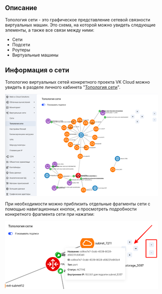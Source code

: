 ## Описание

Топология сети - это графическое представление сетевой связности виртуальных машин. Это схема, на которой можно увидеть следующие элементы, а также все связи между ними:

- Сети
- Подсети
- Роутеры
- Виртуальные машины

## Информация о сети

Топологию виртуальных сетей конкретного проекта VK Cloud можно увидеть в разделе личного кабинета "[Топология сети](https://mcs.mail.ru/app/services/cloud-networks/topology/)".

![](./assets/1598286753345-1598286753344.png)

При необходимости можно приблизить отдельные фрагменты сети с помощью навигационных кнопок, и просмотреть подробности конкретного фрагмента сети при нажатии:

![](./assets/1598286973216-1598286973216.png)
